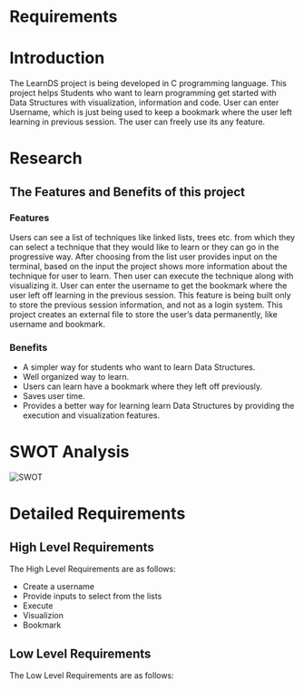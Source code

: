 # Requirements

# Introduction
The LearnDS project is being developed in C programming language. This project helps Students who want to learn programming get started with Data Structures with visualization, information and code. User can enter Username, which is just being used to keep a bookmark where the user left learning in previous session. The user can freely use its any feature.
# Research
## The Features and Benefits of this project
### Features

Users can see a list of techniques like linked lists, trees etc. from which they can select a technique that they would like to learn or they can go in the progressive way. After choosing from the list user provides input on the terminal, based on the input the project shows more information about the technique for user to learn. Then user can execute the technique along with visualizing it.
User can enter the username to get the bookmark where the user left off learning in the previous session. This feature is being built only to store the previous session information, and not as a login system. This project creates an external file to store the user’s data permanently, like username and bookmark.

### Benefits

* A simpler way for students who want to learn Data Structures.
* Well organized way to learn.
* Users can learn have a bookmark where they left off previously.
* Saves user time.
* Provides a better way for learning learn Data Structures by providing the execution and visualization features.

# SWOT Analysis


![SWOT](https://github.com/KubasadSumanth/learnDs/blob/main/1_Requirements/LearnDS.png?raw=true)


# Detailed Requirements

## High Level Requirements
The High Level Requirements are as follows:
* Create a username
* Provide inputs to select from the lists
* Execute
* Visualizion
* Bookmark

## Low Level Requirements
The Low Level Requirements are as follows:


